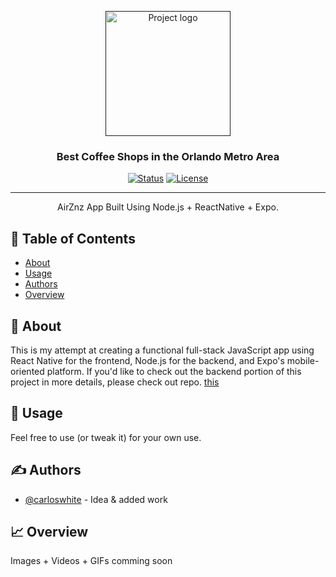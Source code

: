 <p align="center">
  <a href="" rel="noopener">
 <img width=200px height=200px src="https://cdn0.iconfinder.com/data/icons/picons-social/57/68-airbnb-2-512.png" alt="Project logo"></a>
</p>

<h3 align="center">Best Coffee Shops in the Orlando Metro Area</h3>

<div align="center">

  [![Status](https://img.shields.io/badge/status-active-success.svg)]()
  [![License](https://img.shields.io/badge/license-MIT-blue.svg)](/LICENSE)

</div>

---

<p align="center"> AirZnz App Built Using Node.js + ReactNative + Expo.
    <br> 
</p>

## 📝 Table of Contents
- [About](#about)
- [Usage](#usage)
- [Authors](#authors)
- [Overview](#solutionsoverview)

## 🧐 About <a name = "about"></a>
This is my attempt at creating a functional full-stack JavaScript app using React Native for the frontend, Node.js for the backend, and Expo's mobile-oriented platform. If you'd like to check out the backend portion of this project in more details, please check out  repo. <a href="https://github.com/carloswhite/lodging-booking-app">this</a>

## 🎈 Usage <a name="usage"></a>
Feel free to use (or tweak it) for your own use.

## ✍️  Authors <a name = "authors"></a>
- [@carloswhite](https://github.com/carloswhite) - Idea & added work

## 📈 Overview
Images + Videos + GIFs comming soon


